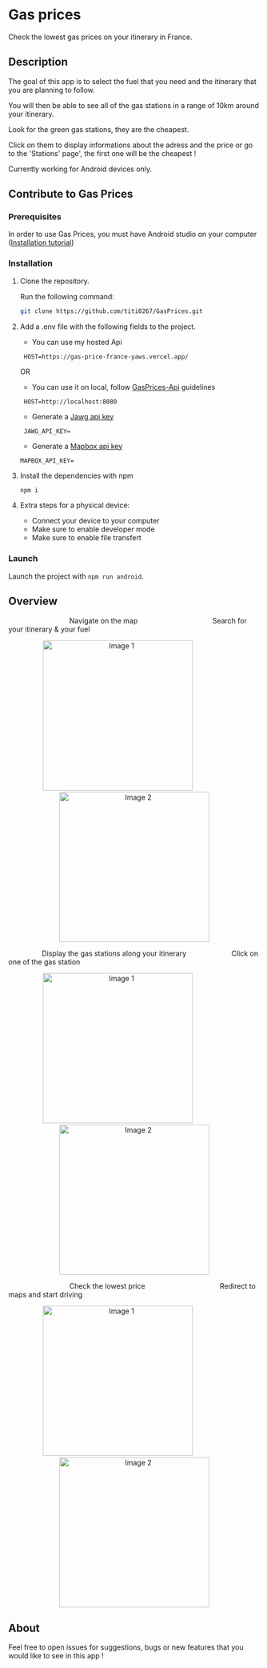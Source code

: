 # Gas prices

Check the lowest gas prices on your itinerary in France.

## Description

The goal of this app is to select the fuel that you need and the itinerary that you are planning to follow.

You will then be able to see all of the gas stations in a range of 10km around your itinerary.

Look for the green gas stations, they are the cheapest.

Click on them to display informations about the adress and the price or go to the 'Stations' page', the first one will be the cheapest !

Currently working for Android devices only.

## Contribute to Gas Prices

### Prerequisites

In order to use Gas Prices, you must have Android studio on your computer ([Installation tutorial](https://developer.android.com/studio?gclid=CjwKCAiAk9itBhASEiwA1my_6-dk0m3UvyOMjxqDJeNsd9j0jMEXx3uFZYSBSyfwXPqqH3YuMeWnxxoCY3oQAvD_BwE&gclsrc=aw.ds))

### Installation

1. Clone the repository.

   Run the following command:

   ```bash
   git clone https://github.com/titi0267/GasPrices.git
   ```

2. Add a .env file with the following fields to the project.

   - You can use my hosted Api

   ```.env
    HOST=https://gas-price-france-yaws.vercel.app/
   ```
   OR

   - You can use it on local, follow [GasPrices-Api](https://github.com/titi0267/GasPrices-Api) guidelines
     
   ```.env
    HOST=http://localhost:8080
   ```

   - Generate a [Jawg api key](https://www.jawg.io/en/)

   ```.env
    JAWG_API_KEY=
   ```

   - Generate a [Mapbox api key](https://www.mapbox.com/)

   ```.env
   MAPBOX_API_KEY=
   ```

4. Install the dependencies with npm

   ```bash
   npm i
   ```

5. Extra steps for a physical device:
   - Connect your device to your computer
   - Make sure to enable developer mode
   - Make sure to enable file transfert

### Launch

Launch the project with
`npm run android`.

## Overview

<p align="left">
     &nbsp;&nbsp;&nbsp;&nbsp;&nbsp;&nbsp;&nbsp;  &nbsp;&nbsp;&nbsp;&nbsp;&nbsp;&nbsp;&nbsp;&nbsp;&nbsp;&nbsp;&nbsp;&nbsp;&nbsp;&nbsp;&nbsp;  &nbsp;&nbsp;&nbsp;&nbsp;&nbsp;&nbsp;
  <span>Navigate on the map</span>
    &nbsp;&nbsp;&nbsp;&nbsp;&nbsp;&nbsp;&nbsp;&nbsp;&nbsp;&nbsp;&nbsp;&nbsp;&nbsp;&nbsp;  &nbsp;&nbsp;&nbsp;&nbsp;&nbsp;&nbsp;&nbsp;&nbsp;&nbsp;&nbsp;&nbsp;&nbsp;&nbsp;&nbsp;&nbsp;&nbsp;&nbsp;&nbsp;&nbsp;&nbsp;&nbsp;
  <span>Search for your itinerary & your fuel</span>
</p>

<p align="center">
  <img src="src/assets//ReadMe/map-page.png" alt="Image 1" width="300">
  &nbsp;&nbsp;&nbsp;&nbsp;&nbsp;&nbsp;&nbsp;&nbsp;&nbsp;&nbsp;&nbsp;&nbsp;&nbsp;&nbsp;&nbsp;&nbsp;
  <img src="src/assets//ReadMe/search-page.png" alt="Image 2" width="300">
</p>

<p align="left">
    &nbsp;&nbsp;&nbsp;&nbsp;&nbsp;&nbsp;&nbsp;&nbsp; &nbsp;&nbsp;&nbsp;&nbsp;&nbsp;&nbsp;&nbsp;
  <span>Display the gas stations along your itinerary</span>
      &nbsp;&nbsp;&nbsp;&nbsp;&nbsp;&nbsp;&nbsp;&nbsp;&nbsp;&nbsp;&nbsp;&nbsp;&nbsp;&nbsp;&nbsp;&nbsp;&nbsp;&nbsp;&nbsp;&nbsp;&nbsp;
  <span>Click on one of the gas station</span>
</p>

<p align="center">
  <img src="src/assets//ReadMe/pumps-on-map.png" alt="Image 1" width="300">
  &nbsp;&nbsp;&nbsp;&nbsp;&nbsp;&nbsp;&nbsp;&nbsp;&nbsp;&nbsp;&nbsp;&nbsp;&nbsp;&nbsp;&nbsp;&nbsp;
  <img src="src/assets//ReadMe/click-on-pump.png" alt="Image 2" width="300">
</p>

<p align="left">
    &nbsp;&nbsp;&nbsp;&nbsp;&nbsp;&nbsp;&nbsp;  &nbsp;&nbsp;&nbsp;&nbsp;&nbsp;&nbsp;&nbsp;&nbsp;&nbsp;&nbsp;&nbsp;&nbsp;&nbsp;&nbsp;&nbsp;  &nbsp;&nbsp;&nbsp;&nbsp;&nbsp;&nbsp;
  <span>Check the lowest price</span>
    &nbsp;&nbsp;&nbsp;&nbsp;&nbsp;&nbsp;&nbsp;&nbsp;&nbsp;&nbsp;&nbsp;&nbsp;&nbsp;&nbsp;  &nbsp;&nbsp;&nbsp;&nbsp;&nbsp;&nbsp;&nbsp;&nbsp;&nbsp;&nbsp;&nbsp;&nbsp;&nbsp;&nbsp;&nbsp;&nbsp;&nbsp;&nbsp;&nbsp;&nbsp;&nbsp;
  <span>Redirect to maps and start driving</span>
</p>

<p align="center">
  <img src="src/assets//ReadMe/pump-data.png" alt="Image 1" width="300">
  &nbsp;&nbsp;&nbsp;&nbsp;&nbsp;&nbsp;&nbsp;&nbsp;&nbsp;&nbsp;&nbsp;&nbsp;&nbsp;&nbsp;&nbsp;&nbsp;
  <img src="src/assets//ReadMe/redirect-to-maps.png" alt="Image 2" width="300">
</p>

## About

Feel free to open issues for suggestions, bugs or new features that you would like to see in this app !
